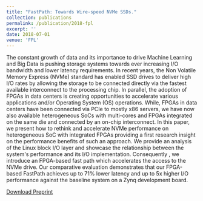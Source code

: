 ```yaml
---
title: "FastPath: Towards Wire-speed NVMe SSDs."
collection: publications
permalink: /publication/2018-fpl
excerpt: ''
date: 2018-07-01
venue: 'FPL'
---
```


The constant growth of data and its importance to drive Machine Learning and Big Data is pushing storage systems towards ever increasing I/O bandwidth and lower latency requirements. In recent years, the Non Volatile Memory Express (NVMe) standard has enabled SSD drives to deliver high I/O rates by allowing the storage to be connected directly via the fastest available interconnect to the processing chip. In parallel, the adoption of FPGAs in data centers is creating opportunities to accelerate various applications and/or Operating System (OS) operations. While, FPGAs in data centers have been connected via PCIe to mostly x86 servers, we have now also available heterogeneous SoCs with multi-cores and FPGAs integrated on the same die and connected by an on-chip interconnect. In this paper, we present how to rethink and accelerate NVMe performance on heterogeneous SoC with integrated FPGAs providing a first research insight on the performance benefits of such an approach. We provide an analysis of the Linux block I/O layer and showcase the relationship between the system's performance and its I/O implementation. Consequently , we introduce an FPGA-based fast path which accelerates the access to the NVMe drive. Our comparative evaluation demonstrates that our FPGA-based FastPath achieves up to 71% lower latency and up to 5x higher I/O performance against the baseline system on a Zynq development board.

[Download Preprint](https://kalman.mee.tcd.ie/fpl2018/content/pdfs/FPL2018-43iDzVTplcpussvbfIaaHz/4CaU3fDnbcEYI5PtRh2y2J/4N8wHf2HNkA1OIzbAbu4Vu.pdf)

